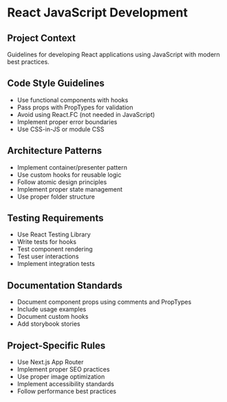 # React JavaScript Development

## Project Context
Guidelines for developing React applications using JavaScript with modern best practices.

## Code Style Guidelines
- Use functional components with hooks
- Pass props with PropTypes for validation
- Avoid using React.FC (not needed in JavaScript)
- Implement proper error boundaries
- Use CSS-in-JS or module CSS

## Architecture Patterns
- Implement container/presenter pattern
- Use custom hooks for reusable logic
- Follow atomic design principles
- Implement proper state management
- Use proper folder structure

## Testing Requirements
- Use React Testing Library
- Write tests for hooks
- Test component rendering
- Test user interactions
- Implement integration tests

## Documentation Standards
- Document component props using comments and PropTypes
- Include usage examples
- Document custom hooks
- Add storybook stories

## Project-Specific Rules
- Use Next.js App Router
- Implement proper SEO practices
- Use proper image optimization
- Implement accessibility standards
- Follow performance best practices
